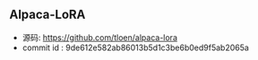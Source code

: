 
## Alpaca-LoRA

- 源码: https://github.com/tloen/alpaca-lora
- commit id : 9de612e582ab86013b5d1c3be6b0ed9f5ab2065a


